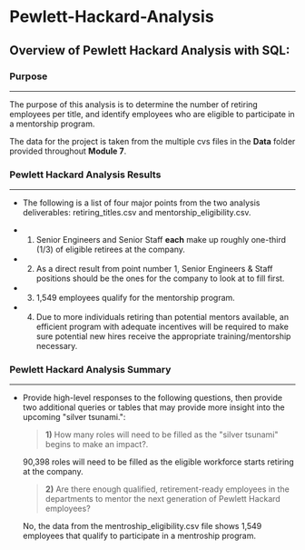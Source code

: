 # Pewlett-Hackard-Analysis

## Overview of Pewlett Hackard Analysis with SQL:

### Purpose
___
The purpose of this analysis is to determine the number of retiring employees per title, and identify employees who are eligible to participate in a mentorship program.
  
The data for the project is taken from the multiple cvs files in the **Data** folder provided throughout **Module 7**.

### Pewlett Hackard Analysis Results
___
* The following is a list of four major points from the two analysis deliverables: retiring_titles.csv and mentorship_eligibility.csv. 

* 1. Senior Engineers and Senior Staff **each** make up roughly one-third (1/3) of eligible retirees at the company.

* 2. As a direct result from point number 1, Senior Engineers & Staff positions should be the ones for the company to look at to fill first.

* 3. 1,549 employees qualify for the mentorship program.

* 4. Due to more individuals retiring than potential mentors available, an efficient program with adequate incentives will be required to make sure potential new hires receive the appropriate training/mentorship necessary.   


### Pewlett Hackard Analysis Summary
___

* Provide high-level responses to the following questions, then provide two additional queries or tables that may provide more insight into the upcoming "silver tsunami.":

    > **1)** How many roles will need to be filled as the "silver tsunami" begins to make an impact?.

	90,398 roles will need to be filled as the eligible workforce starts retiring at the company.

    > **2)** Are there enough qualified, retirement-ready employees in the departments to mentor the next generation of Pewlett Hackard employees? 
	
	No, the data from the mentroship_eligibility.csv file shows 1,549 employees that qualify to participate in a mentroship program.

